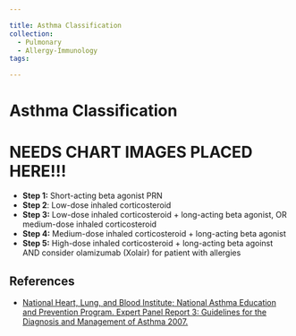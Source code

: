 ```yaml
---

title: Asthma Classification
collection:
  - Pulmonary
  - Allergy-Immunology
tags:

---
```


# Asthma Classification

# NEEDS CHART IMAGES PLACED HERE!!!

-   **Step 1:** Short-acting beta agonist PRN
-   **Step 2**: Low-dose inhaled corticosteroid
-   **Step 3:** Low-dose inhaled corticosteroid + long-acting beta agonist, OR medium-dose inhaled corticosteroid
-   **Step 4:** Medium-dose inhaled corticosteroid + long-acting beta agonist
-   **Step 5:** High-dose inhaled corticosteroid + long-acting beta agoinst AND consider olamizumab (Xolair) for patient with allergies

## References

-   [National Heart, Lung, and Blood Institute; National Asthma Education and Prevention Program. Expert Panel Report 3: Guidelines for the Diagnosis and Management of Asthma 2007.](http://www.nhlbi.nih.gov/guidelines/asthma/asthgdln.pdf)
